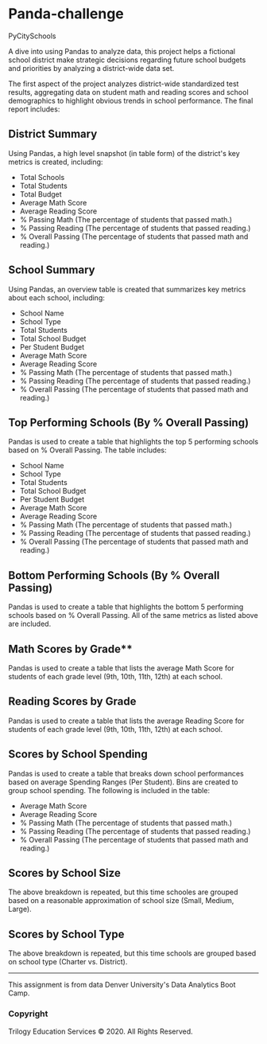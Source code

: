 # Panda-challenge
PyCitySchools

A dive into using Pandas to analyze data, this project helps a fictional school district make strategic decisions regarding future school budgets and priorities by analyzing a district-wide data set. 

The first aspect of the project analyzes district-wide standardized test results, aggregating data on student math and reading scores and school demographics to highlight obvious trends in school performance. The final report includes: 


## District Summary

Using Pandas, a high level snapshot (in table form) of the district's key metrics is created, including:

- Total Schools
- Total Students
- Total Budget
- Average Math Score
- Average Reading Score
- % Passing Math (The percentage of students that passed math.)
- % Passing Reading (The percentage of students that passed reading.)
- % Overall Passing (The percentage of students that passed math and reading.)


## School Summary

Using Pandas, an overview table is created that summarizes key metrics about each school, including:

- School Name
- School Type
- Total Students
- Total School Budget
- Per Student Budget
- Average Math Score
- Average Reading Score
- % Passing Math (The percentage of students that passed math.)
- % Passing Reading (The percentage of students that passed reading.)
- % Overall Passing (The percentage of students that passed math and reading.)


## Top Performing Schools (By % Overall Passing)

Pandas is used to create a table that highlights the top 5 performing schools based on % Overall Passing. The table includes:

- School Name
- School Type
- Total Students
- Total School Budget
- Per Student Budget
- Average Math Score
- Average Reading Score
- % Passing Math (The percentage of students that passed math.)
- % Passing Reading (The percentage of students that passed reading.)
- % Overall Passing (The percentage of students that passed math and reading.)


## Bottom Performing Schools (By % Overall Passing)

Pandas is used to create a table that highlights the bottom 5 performing schools based on % Overall Passing. All of the same metrics as listed above are included.


## Math Scores by Grade**

Pandas is used to create a table that lists the average Math Score for students of each grade level (9th, 10th, 11th, 12th) at each school.


## Reading Scores by Grade

Pandas is used to create a table that lists the average Reading Score for students of each grade level (9th, 10th, 11th, 12th) at each school.


## Scores by School Spending

Pandas is used to create a table that breaks down school performances based on average Spending Ranges (Per Student). Bins are created to group school spending. The following is included in the table:

- Average Math Score
- Average Reading Score
- % Passing Math (The percentage of students that passed math.)
- % Passing Reading (The percentage of students that passed reading.)
- % Overall Passing (The percentage of students that passed math and reading.)


## Scores by School Size

The above breakdown is repeated, but this time schooles are grouped based on a reasonable approximation of school size (Small, Medium, Large).


## Scores by School Type

The above breakdown is repeated, but this time schools are grouped based on school type (Charter vs. District).


- - -
This assignment is from data Denver University's Data Analytics Boot Camp. 
### Copyright

Trilogy Education Services © 2020. All Rights Reserved.
